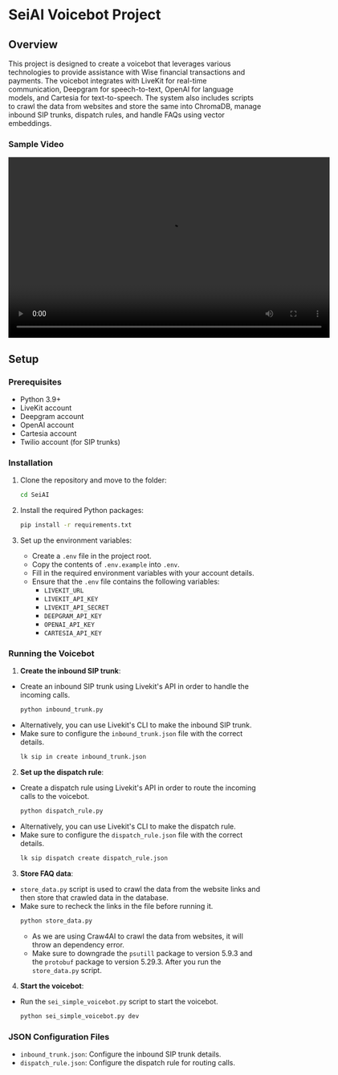 # SeiAI Voicebot Project

## Overview

This project is designed to create a voicebot that leverages various technologies to provide assistance with Wise financial transactions and payments. The voicebot integrates with LiveKit for real-time communication, Deepgram for speech-to-text, OpenAI for language models, and Cartesia for text-to-speech. The system also includes scripts to crawl the data from websites and store the same into ChromaDB, manage inbound SIP trunks, dispatch rules, and handle FAQs using vector embeddings.

### Sample Video
<video width="640" height="360" controls>
  <source src="https://github.com/parshvadaftari/Sei-AI/raw/main/assets/sample_video.mp4" type="video/mp4">
  Your browser does not support the video tag.
</video>

## Setup

### Prerequisites

- Python 3.9+
- LiveKit account
- Deepgram account
- OpenAI account
- Cartesia account
- Twilio account (for SIP trunks)

### Installation

1. Clone the repository and move to the folder:
   ```sh
   cd SeiAI
   ```

2. Install the required Python packages:
   ```sh
   pip install -r requirements.txt
   ```

3. Set up the environment variables:
   - Create a `.env` file in the project root.
   - Copy the contents of `.env.example` into `.env`.
   - Fill in the required environment variables with your account details.
   - Ensure that the `.env` file contains the following variables:
        - `LIVEKIT_URL`
        - `LIVEKIT_API_KEY`
        - `LIVEKIT_API_SECRET`
        - `DEEPGRAM_API_KEY`
        - `OPENAI_API_KEY`
        - `CARTESIA_API_KEY`

### Running the Voicebot

1. **Create the inbound SIP trunk**:
- Create an inbound SIP trunk using Livekit's API in order to handle the incoming calls.
   ```sh
   python inbound_trunk.py
   ```
- Alternatively, you can use Livekit's CLI to make the inbound SIP trunk.
- Make sure to configure the `inbound_trunk.json` file with the correct details.
   ```sh
   lk sip in create inbound_trunk.json
   ```

2. **Set up the dispatch rule**:
- Create a dispatch rule using Livekit's API in order to route the incoming calls to the voicebot.
   ```sh
   python dispatch_rule.py
   ```
- Alternatively, you can use Livekit's CLI to make the dispatch rule.
- Make sure to configure the `dispatch_rule.json` file with the correct details.
    ```sh
    lk sip dispatch create dispatch_rule.json
    ```

3. **Store FAQ data**:
- `store_data.py` script is used to crawl the data from the website links and then store that crawled data in the database.
- Make sure to recheck the links in the file before running it.
   ```sh
   python store_data.py
   ```
   - As we are using Craw4AI to crawl the data from websites, it will throw an dependency error.
   - Make sure to downgrade the `psutill` package to version 5.9.3 and the `protobuf` package to version 5.29.3. After you run the `store_data.py` script. 
4. **Start the voicebot**:
- Run the `sei_simple_voicebot.py` script to start the voicebot.
    ```sh
    python sei_simple_voicebot.py dev
    ```

### JSON Configuration Files

- `inbound_trunk.json`: Configure the inbound SIP trunk details.
- `dispatch_rule.json`: Configure the dispatch rule for routing calls.